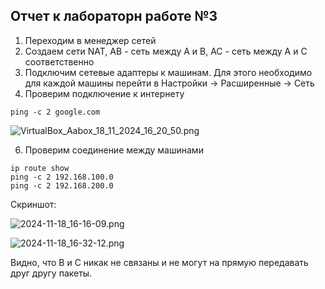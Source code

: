 ## Отчет к лабораторн работе №3
1) Переходим в менеджер сетей
2) Создаем сети NAT, AB - сеть между A и B, AC - сеть между A и C соответственно
3) Подключим сетевые адаптеры к машинам. Для этого необходимо для каждой машины перейти в Настройки -> Расширенные -> Сеть
4) Проверим подключение к интернету
```linux
ping -c 2 google.com
```
![VirtualBox_Aabox_18_11_2024_16_20_50.png](screenshots/VirtualBox_Aabox_18_11_2024_16_20_50.png)

6) Проверим соединение между машинами
```linux
ip route show
ping -c 2 192.168.100.0
ping -c 2 192.168.200.0
```
Скриншот:

![2024-11-18_16-16-09.png](screenshots/2024-11-18_16-16-09.png)

![2024-11-18_16-32-12.png](screenshots/2024-11-18_16-32-12.png)

Видно, что B и C никак не связаны и не могут на прямую передавать друг другу пакеты.